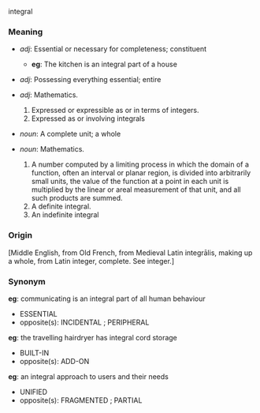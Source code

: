 integral
### Meaning
+ _adj_: Essential or necessary for completeness; constituent
    + __eg__: The kitchen is an integral part of a house
+ _adj_: Possessing everything essential; entire
+ _adj_: Mathematics.
   1. Expressed or expressible as or in terms of integers.
   2. Expressed as or involving integrals

+ _noun_: A complete unit; a whole
+ _noun_: Mathematics.
   1. A number computed by a limiting process in which the domain of a function, often an interval or planar region, is divided into arbitrarily small units, the value of the function at a point in each unit is multiplied by the linear or areal measurement of that unit, and all such products are summed.
   2. A definite integral.
   3. An indefinite integral

### Origin

[Middle English, from Old French, from Medieval Latin integrālis, making up a whole, from Latin integer, complete. See integer.]

### Synonym

__eg__: communicating is an integral part of all human behaviour

+ ESSENTIAL
+ opposite(s): INCIDENTAL ; PERIPHERAL

__eg__: the travelling hairdryer has integral cord storage

+ BUILT-IN
+ opposite(s): ADD-ON

__eg__: an integral approach to users and their needs

+ UNIFIED
+ opposite(s): FRAGMENTED ; PARTIAL


